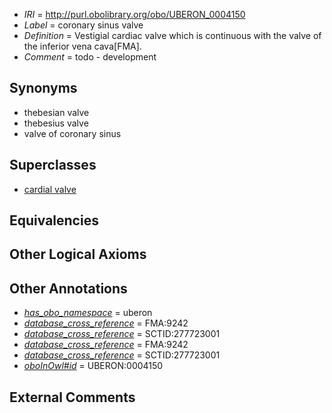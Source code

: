  * *IRI* = http://purl.obolibrary.org/obo/UBERON_0004150
 * *Label* = coronary sinus valve
 * *Definition* = Vestigial cardiac valve which is continuous with the valve of the inferior vena cava[FMA].
 * *Comment* = todo - development

## Synonyms

 * thebesian valve
 * thebesius valve
 * valve of coronary sinus

## Superclasses

 * [cardial valve](../../UBERON/46/UBERON_0000946.md)

## Equivalencies


## Other Logical Axioms


## Other Annotations

 * *[has_obo_namespace](../../ce/oboInOwl#hasOBONamespace.md)* = uberon
 * *[database_cross_reference](../../ef/oboInOwl#hasDbXref.md)* = FMA:9242
 * *[database_cross_reference](../../ef/oboInOwl#hasDbXref.md)* = SCTID:277723001
 * *[database_cross_reference](../../ef/oboInOwl#hasDbXref.md)* = FMA:9242
 * *[database_cross_reference](../../ef/oboInOwl#hasDbXref.md)* = SCTID:277723001
 * *[oboInOwl#id](../../id/oboInOwl#id.md)* = UBERON:0004150

## External Comments

